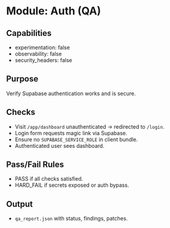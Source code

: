 # Module: Auth (QA)

## Capabilities
- experimentation: false
- observability: false
- security_headers: false

## Purpose
Verify Supabase authentication works and is secure.

## Checks
- Visit `/app/dashboard` unauthenticated → redirected to `/login`.
- Login form requests magic link via Supabase.
- Ensure no `SUPABASE_SERVICE_ROLE` in client bundle.
- Authenticated user sees dashboard.

## Pass/Fail Rules
- PASS if all checks satisfied.
- HARD_FAIL if secrets exposed or auth bypass.

## Output
- `qa_report.json` with status, findings, patches.
